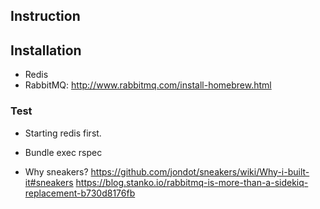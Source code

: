 ## Instruction

## Installation
- Redis
- RabbitMQ: http://www.rabbitmq.com/install-homebrew.html

### Test
- Starting redis first.
- Bundle exec rspec

- Why sneakers?
https://github.com/jondot/sneakers/wiki/Why-i-built-it#sneakers
https://blog.stanko.io/rabbitmq-is-more-than-a-sidekiq-replacement-b730d8176fb